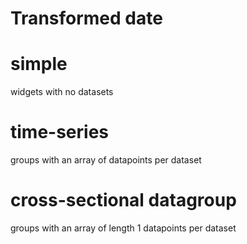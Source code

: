 # Transformed date
# simple 
widgets with no datasets 

# time-series
groups with an array of datapoints per dataset


# cross-sectional datagroup
groups with an array of length 1 datapoints per dataset

